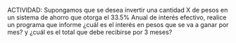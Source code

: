 ACTIVIDAD:
Supongamos que se desea invertir una cantidad X de pesos en un sistema de ahorro que otorga el 33.5% Anual de interés efectivo, realice un programa que informe ¿cuál es el interés en pesos que se va a ganar por mes? y ¿cuál es el total que debe recibirse por 3 meses?